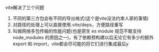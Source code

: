vite解决了三个问题
1. 不同的第三方包会有不同的导出格式(这个是vite没法约束人家的事情)
2. 对路径的处理上可以直接使用.vite/deps，方便路径重写
3. 叫做网络多包传输的性能问题(也是原生 es module 规范不敢支持 node_modules 的原因之一)，有了依赖预构建以后无论它有多少的额外 export 和 import，vite都会尽可能的将它们进行集成最后y
